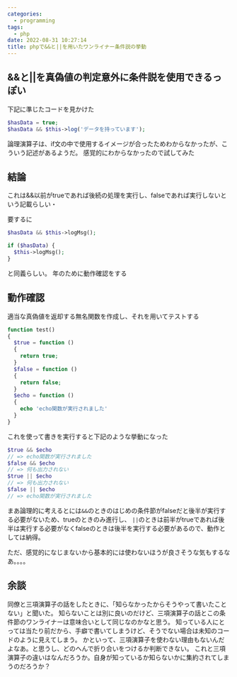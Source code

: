 ```yaml
---
categories:
  - programming
tags:
  - php
date: 2022-08-31 10:27:14
title: phpで&&と||を用いたワンライナー条件説の挙動
---
```


<!-- toc -->

<!-- more -->

## &&と||を真偽値の判定意外に条件説を使用できるっぽい

下記に準じたコードを見かけた

```php
$hasData = true;
$hasData && $this->log('データを持っています');
```

論理演算子は、if文の中で使用するイメージが合ったためわからなかったが、こういう記述があるようだ。
感覚的にわからなかったので試してみた

## 結論

これは&&以前がtrueであれば後続の処理を実行し、falseであれば実行しないという記載らしい・

要するに

```php
$hasData && $this->logMsg();

if ($hasData) {
  $this->logMsg();
}
```

と同義らしい。
年のために動作確認をする

## 動作確認

適当な真偽値を返却する無名関数を作成し、それを用いてテストする

```php
function test()
{
  $true = function ()
  {
    return true;
  }
  $false = function ()
  {
    return false;
  }
  $echo = function ()
  {
    echo 'echo関数が実行されました'
  }
}

```

これを使って書きを実行すると下記のような挙動になった

```php
$true && $echo
// => echo関数が実行されました
$false && $echo
// => 何も出力されない
$true || $echo
// => 何も出力されない
$false || $echo
// => echo関数が実行されました
```

まあ論理的に考えるとには`&&`のときのはじめの条件節がfalseだと後半が実行する必要がないため、trueのときのみ進行し、
`||`のときは前半がtrueであれば後半は実行する必要がなくfalseのときは後半を実行する必要があるので、動作としては納得。

ただ、感覚的になじまないから基本的には使わないほうが良さそうな気もするなあ。。。。

## 余談

同僚と三項演算子の話をしたときに、「知らなかったからそうやって書いたことない」と聞いた。
知らないことは別に良いのだけど、三項演算子の話とこの条件節のワンライナーは意味合いとして同じなのかなと思う。
知っている人にとっては当たり前だから、手癖で書いてしまうけど、そうでない場合は未知のコードのように見えてしまう。
かといって、三項演算子を使わない理由もないんだよなあ。と思うし、どのへんで折り合いをつけるか判断できない。
これと三項演算子の違いはなんだろうか。自身が知っているか知らないかに集約されてしまうのだろうか？
